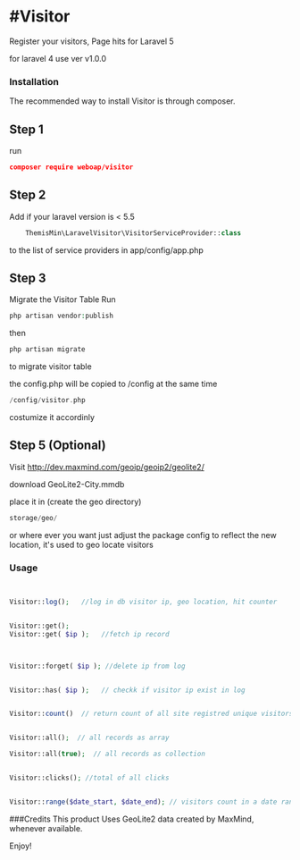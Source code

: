 #Visitor
==============

Register your visitors, Page hits for Laravel 5  

for laravel 4 use ver v1.0.0

### Installation


The recommended way to install Visitor is through composer.

## Step 1

run 

``` json
composer require weboap/visitor
```


## Step 2
 
Add if your laravel version is < 5.5
``` php
	ThemisMin\LaravelVisitor\VisitorServiceProvider::class
``` 

to the list of service providers in app/config/app.php

## Step 3 

Migrate the Visitor Table
Run

``` php
php artisan vendor:publish
``` 
then

``` php
php artisan migrate
``` 
to migrate visitor table

the config.php will be copied to /config at the same time

``` php
/config/visitor.php
```

costumize it accordinly



## Step 5 (Optional)

Visit 
http://dev.maxmind.com/geoip/geoip2/geolite2/

download GeoLite2-City.mmdb

place it in (create the geo directory)

``` php
storage/geo/
```
or where ever you want just adjust the package config to reflect the new location,
it's used to geo locate visitors




###  Usage



``` php


Visitor::log();   //log in db visitor ip, geo location, hit counter


Visitor::get();
Visitor::get( $ip );   //fetch ip record



Visitor::forget( $ip ); //delete ip from log


Visitor::has( $ip );   // checkk if visitor ip exist in log


Visitor::count()  // return count of all site registred unique visitors


Visitor::all();  // all records as array

Visitor::all(true);  // all records as collection


Visitor::clicks(); //total of all clicks


Visitor::range($date_start, $date_end); // visitors count in a date range;


```
###Credits
This product Uses GeoLite2 data created by MaxMind, whenever available.

Enjoy!
 


